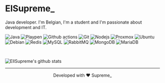 # ElSupreme_

Java developer.
I'm Belgian, I'm a student and I'm passionate about development and IT.

<p>
  <img alt="Java" src="https://img.shields.io/badge/-Java-ea2845?style=flat-square&logo=java&logoColor=white" />
  <img alt="Playpen" src="https://img.shields.io/badge/-Playpen-2AA5DC?style=flat-square&logo=Webpack&logoColor=white" />
  <img alt="Github actions" src="https://img.shields.io/badge/-Github_Actions-2088FF?style=flat-square&logo=github-actions&logoColor=white" />
  <img alt="Git" src="https://img.shields.io/badge/-Git-F05032?style=flat-square&logo=git&logoColor=white" />
  <img alt="Nodejs" src="https://img.shields.io/badge/-Nodejs-43853d?style=flat-square&logo=Node.js&logoColor=white" />
  <img alt ="Proxmox" src="https://img.shields.io/badge/-Proxmox-E57000?style=flat-square&logo=Proxmox&logoColor=white" />
  <img alt ="Ubuntu" src="https://img.shields.io/badge/-Ubuntu-E95420?style=flat-square&logo=ubuntu&logoColor=white" />
  <img alt ="Debian" src="https://img.shields.io/badge/-Debian-A81D33?style=flat-square&logo=debian&logoColor=white" />
  <img alt ="Redis" src="https://img.shields.io/badge/-Redis-DC382D?style=flat-square&logo=redis&logoColor=white" />
  <img alt ="MySQL" src="https://img.shields.io/badge/-MySQL-4479A1?style=flat-square&logo=mysql&logoColor=white" />
  <img alt ="RabbitMQ" src"https://img.shields.io/badge/-RabbitMQ-FF6600?style=flat-square&logo=rabbitmq&logoColor=white" />
  <img alt ="MongoDB" src"https://img.shields.io/badge/-MongoDB-47A248?style=flat-square&logo=MongoDB&logoColor=white" />
  <img alt ="MariaDB" src"https://img.shields.io/badge/-MariaDB-003545?style=flat-square&logo=mariadb&logoColor=white" />
</p>


<br>


![EllSupreme's github stats](https://github-readme-stats.vercel.app/api?username=EllSupreme&theme=graywhite&show_icons=true)

<hr>
<p align="center">
Developed with ❤️ Supreme_
</p>
